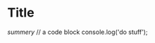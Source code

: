 # Title
*summery*
 <i-code language="ts" linenums="2" class="special" title="Do Stuff">
 // a code block
 console.log('do stuff');
 </i-code>
 
 <i-toc></i-toc>